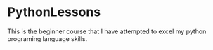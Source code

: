 # PythonLessons
This is the beginner course that I have attempted to excel my python programing language skills.
